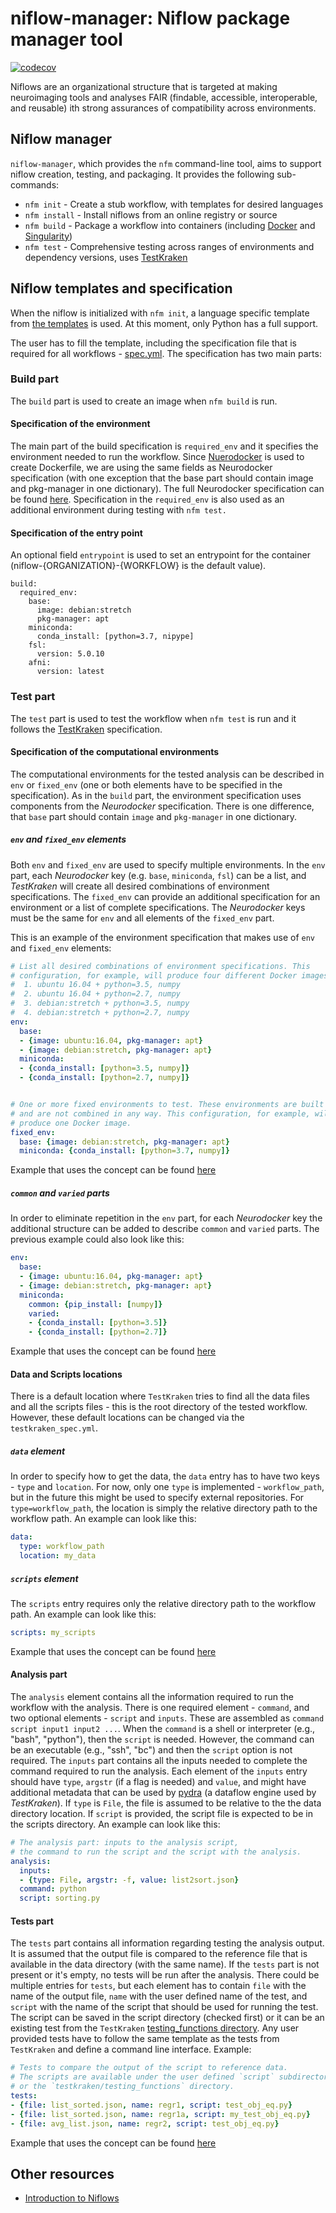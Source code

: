 # niflow-manager: Niflow package manager tool

[![codecov](https://codecov.io/gh/niflows/niflow-manager/branch/master/graph/badge.svg)](https://codecov.io/gh/niflows/niflow-manager)

Niflows are an organizational structure that is targeted at making neuroimaging
tools and analyses FAIR (findable, accessible, interoperable, and reusable) ith
strong assurances of compatibility across environments.

## Niflow manager
`niflow-manager`, which provides the `nfm` command-line tool, aims to support
niflow creation, testing, and packaging.
It provides the following sub-commands:

* `nfm init` - Create a stub workflow, with templates for desired languages
* `nfm install` - Install niflows from an online registry or source
* `nfm build` - Package a workflow into containers (including [Docker](https://www.docker.com/) 
and [Singularity](https://www.sylabs.io/singularity/))
* `nfm test` - Comprehensive testing across ranges of environments and dependency versions, uses 
[TestKraken](https://github.com/ReproNim/testkraken)

## Niflow templates and specification

When the niflow is initialized with `nfm init`, a language specific template from [the templates](https://github.com/niflows/niflow-manager/tree/master/niflow_manager/data/templates) is used. At this moment, only Python has a full support.

The user has to fill the template, including the specification file that is required for all workflows - [spec.yml](https://github.com/niflows/niflow-manager/blob/master/niflow_manager/data/templates/base/spec.yml).
The specification has two main parts:

### Build part
The `build` part is used to create an image when `nfm build` is run. 

#### Specification of the environment

The main part of the build specification is `required_env` and it specifies the environment needed to run the workflow.
Since [Nuerodocker](https://github.com/ReproNim/neurodocker) is used to create Dockerfile, we are using the same fields as Neurodocker specification 
(with one exception that the base part should contain image and pkg-manager in one dictionary).
The full Neurodocker specification can be found [here](https://github.com/ReproNim/neurodocker#supported-software). 
Specification in the `required_env` is also used as an additional environment during testing with `nfm test.`

#### Specification of the entry point
An optional field `entrypoint` is used to set an entrypoint for the container (niflow-{ORGANIZATION}-{WORKFLOW} is the default value).

```
build:
  required_env:
    base:
      image: debian:stretch
      pkg-manager: apt
    miniconda:
      conda_install: [python=3.7, nipype]
    fsl:
      version: 5.0.10
    afni:
      version: latest
```

### Test part
The `test` part is used to test the workflow when `nfm test` is run and it follows the [TestKraken](https://github.com/ReproNim/testkraken) specification.

#### Specification of the computational environments
The computational environments for the tested analysis can be described in `env` or `fixed_env` (one or both elements have to be specified in the specification). 
As in the `build` part, the environment specification uses components from the _Neurodocker_ specification. 
There is one difference, that `base` part should contain `image` and `pkg-manager` in one dictionary.

##### `env` and `fixed_env` elements
Both `env` and `fixed_env` are used to specify multiple environments. In the `env` part, each _Neurodocker_ key (e.g. `base`, `miniconda`, `fsl`) can be a list, and _TestKraken_ will create all desired combinations of environment specifications. The `fixed_env` can provide an additional specification for an environment or a list of complete specifications. The _Neurodocker_ keys must be the same for `env` and all elements of the `fixed_env` part.

This is an example of the environment specification that makes use of `env` and `fixed_env` elements:

```yaml
# List all desired combinations of environment specifications. This
# configuration, for example, will produce four different Docker images:
#  1. ubuntu 16.04 + python=3.5, numpy
#  2. ubuntu 16.04 + python=2.7, numpy
#  3. debian:stretch + python=3.5, numpy
#  4. debian:stretch + python=2.7, numpy
env:
  base:
  - {image: ubuntu:16.04, pkg-manager: apt}
  - {image: debian:stretch, pkg-manager: apt}
  miniconda:
  - {conda_install: [python=3.5, numpy]}
  - {conda_install: [python=2.7, numpy]}


# One or more fixed environments to test. These environments are built as defined
# and are not combined in any way. This configuration, for example, will
# produce one Docker image.
fixed_env:
  base: {image: debian:stretch, pkg-manager: apt}
  miniconda: {conda_install: [python=3.7, numpy]}
```
Example that uses the concept can be found [here](https://github.com/ReproNim/testkraken/blob/master/workflows4regtests/basic_examples/sorting_list_fixedenv/testkraken_spec.yml)

##### `common` and `varied` parts
In order to eliminate repetition in the `env` part, for each _Neurodocker_ key the additional structure can be added to describe `common` and `varied` parts. The previous example could also look like this:
```yaml
env:
  base:
  - {image: ubuntu:16.04, pkg-manager: apt}
  - {image: debian:stretch, pkg-manager: apt}
  miniconda:
    common: {pip_install: [numpy]}
    varied:
    - {conda_install: [python=3.5]}
    - {conda_install: [python=2.7]}
```
Example that uses the concept can be found [here](https://github.com/ReproNim/testkraken/blob/master/workflows4regtests/basic_examples/sorting_array_pip_comvarenv/testkraken_spec.yml)



#### Data and Scripts locations

There is a default location where `TestKraken` tries to find all the data files and all the scripts files - this is the root directory of the tested workflow. However, these default locations can be changed via the `testkraken_spec.yml`.

##### `data` element
In order to specify how to get the data, the `data` entry has to have two keys - `type` and `location`. For now, only one `type` is implemented - `workflow_path`, but in the future this might be used to specify external repositories. For `type=workflow_path`, the location is simply the relative directory path to the workflow path. An example can look like this:

```yaml
data:
  type: workflow_path
  location: my_data
```

##### `scripts` element
The `scripts` entry requires only the relative directory path to the workflow path. An example can look like this:

```yaml
scripts: my_scripts
```
Example that uses the concept can be found [here](https://github.com/ReproNim/testkraken/blob/master/workflows4regtests/basic_examples/pseudo_random_numbers/testkraken_spec.yml)

#### Analysis part
The `analysis` element contains all the information required to run the workflow with the analysis. There is one required element - `command`, and two optional elements - `script` and `inputs`. These are assembled as `command script input1 input2 ...`. When the `command` is a shell or interpreter (e.g., "bash", "python"), then the `script` is needed. However, the command can be an executable (e.g., "ssh", "bc") and then the `script` option is not required. The `inputs` part contains all the inputs needed to complete the command required to run the analysis. Each element of the `inputs` entry should have `type`, `argstr` (if a flag is needed) and `value`, and might have additional metadata that can be used by [pydra](https://github.com/nipype/pydra) (a dataflow engine used by _TestKraken_). If `type` is `File`, the file is assumed to be relative to the the data directory location. If `script` is provided, the script file is expected to be in the scripts directory. An example can look like this:

```yaml
# The analysis part: inputs to the analysis script,
# the command to run the script and the script with the analysis.
analysis:
  inputs:
  - {type: File, argstr: -f, value: list2sort.json}
  command: python
  script: sorting.py
```

#### Tests part
The `tests` part contains all information regarding testing the analysis output. It is assumed that the output file is compared to the reference file that is available in the data directory (with the same name). If the `tests` part is not present or it's empty, no tests will be run after the analysis. There could be multiple entries for `tests`, but each element has to contain `file` with the name of the output file, `name` with the user defined name of the test, and `script` with the name of the script that should be used for running the test. The script can be saved in the script directory (checked first) or it can be an existing test from the `TestKraken` [testing_functions directory](https://github.com/ReproNim/testkraken/tree/master/testkraken/testing_functions). Any user provided tests have to follow the same template as the tests from `TestKraken` and define a command line interface.
Example:

```yaml
# Tests to compare the output of the script to reference data.
# The scripts are available under the user defined `script` subdirectory
# or the `testkraken/testing_functions` directory.
tests:
- {file: list_sorted.json, name: regr1, script: test_obj_eq.py}
- {file: list_sorted.json, name: regr1a, script: my_test_obj_eq.py}
- {file: avg_list.json, name: regr2, script: test_obj_eq.py}
```
Example that uses the concept can be found [here](https://github.com/ReproNim/testkraken/blob/master/workflows4regtests/basic_examples/sorting_list_fixedenv/testkraken_spec.yml)



## Other resources

* [Introduction to Niflows](https://effigies.github.io/niflows-intro/#1)
